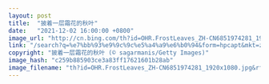 ```yaml
---
layout: post
title:  "披着一层霜花的秋叶"
date:   "2021-12-02 16:00:00 +0800"
image_url: "http://cn.bing.com/th?id=OHR.FrostLeaves_ZH-CN6851974281_1920x1080.jpg&rf=LaDigue_1920x1080.jpg&pid=hp"
link: "/search?q=%e7%bb%93%e9%9c%9c%e5%a4%a9%e6%b0%94&form=hpcapt&mkt=zh-cn"
copyright: "披着一层霜花的秋叶 (© sagarmanis/Getty Images)"
image_hash: "c259b885903ce3a83ff17621601b28ab"
image_filename: "th?id=OHR.FrostLeaves_ZH-CN6851974281_1920x1080.jpg&rf=LaDigue_1920x1080.jpg&pid=hp"
---
```

